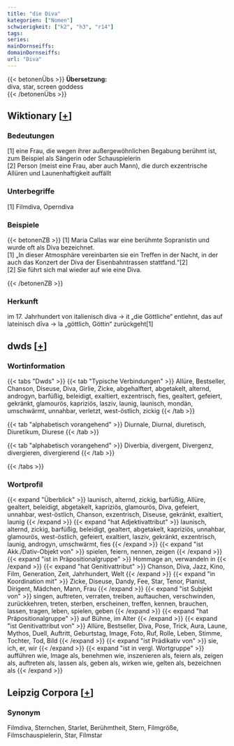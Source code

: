 ```yaml
---
title: "die Diva"
kategorien: ["Nomen"]
schwierigkeit: ["k2", "h3", "r14"]
tags:
series:
mainDornseiffs:
domainDornseiffs:
url: "Diva"
---
```


{{< betonenÜbs >}}
**Übersetzung:**  
diva, star, screen goddess  
{{< /betonenÜbs >}}

## Wiktionary [[+](https://de.wiktionary.org/wiki/Diva)]

### Bedeutungen
[1] eine Frau, die wegen ihrer außergewöhnlichen Begabung berühmt ist, zum Beispiel als Sängerin oder Schauspielerin  
[2] Person (meist eine Frau, aber auch Mann), die durch exzentrische Allüren und Launenhaftigkeit auffällt  

### Unterbegriffe
[1] Filmdiva, Operndiva  

### Beispiele
{{< betonenZB >}}
[1] Maria Callas war eine berühmte Sopranistin und wurde oft als Diva bezeichnet.  
[1] „In dieser Atmosphäre vereinbarten sie ein Treffen in der Nacht, in der auch das Konzert der Diva der Eisenbahntrassen stattfand.“[2]  
[2] Sie führt sich mal wieder auf wie eine Diva.  

{{< /betonenZB >}}
### Herkunft
im 17. Jahrhundert von italienisch diva → it „die Göttliche“ entlehnt, das auf lateinisch dīva → la „göttlich, Göttin“ zurückgeht[1]  



## dwds [[+](https://www.dwds.de/wb/Diva)]

### Wortinformation
{{< tabs "Dwds" >}}
{{< tab "Typische Verbindungen" >}}
Allüre, Bestseller, Chanson, Diseuse, Diva, Girlie, Zicke, abgehalftert, abgetakelt, alternd, androgyn, barfüßig, beleidigt, exaltiert, exzentrisch, fies, gealtert, gefeiert, gekränkt, glamourös, kapriziös, lasziv, launig, launisch, mondän, umschwärmt, unnahbar, verletzt, west-östlich, zickig
{{< /tab >}}

{{< tab "alphabetisch vorangehend" >}}
Diurnale, Diurnal, diuretisch, Diuretikum, Diurese
{{< /tab >}}

{{< tab "alphabetisch vorangehend" >}}
Diverbia, divergent, Divergenz, divergieren, divergierend
{{< /tab >}}

{{< /tabs >}}

### Wortprofil
{{< expand "Überblick" >}} launisch, alternd, zickig, barfüßig, Allüre, gealtert, beleidigt, abgetakelt, kapriziös, glamourös, Diva, gefeiert, unnahbar, west-östlich, Chanson, exzentrisch, Diseuse, gekränkt, exaltiert, launig {{< /expand >}}
{{< expand "hat Adjektivattribut" >}} launisch, alternd, zickig, barfüßig, beleidigt, gealtert, abgetakelt, kapriziös, unnahbar, glamourös, west-östlich, gefeiert, exaltiert, lasziv, gekränkt, exzentrisch, launig, androgyn, umschwärmt, fies {{< /expand >}}
{{< expand "ist Akk./Dativ-Objekt von" >}} spielen, feiern, nennen, zeigen {{< /expand >}}
{{< expand "ist in Präpositionalgruppe" >}} Hommage an, verwandeln in {{< /expand >}}
{{< expand "hat Genitivattribut" >}} Chanson, Diva, Jazz, Kino, Film, Generation, Zeit, Jahrhundert, Welt {{< /expand >}}
{{< expand "in Koordination mit" >}} Zicke, Diseuse, Dandy, Fee, Star, Tenor, Pianist, Dirigent, Mädchen, Mann, Frau {{< /expand >}}
{{< expand "ist Subjekt von" >}} singen, auftreten, verraten, treiben, auftauchen, verschwinden, zurückkehren, treten, sterben, erscheinen, treffen, kennen, brauchen, lassen, tragen, leben, spielen, geben {{< /expand >}}
{{< expand "hat Präpositionalgruppe" >}} auf Bühne, im Alter {{< /expand >}}
{{< expand "ist Genitivattribut von" >}} Allüre, Bestseller, Diva, Pose, Trick, Aura, Laune, Mythos, Duell, Auftritt, Geburtstag, Image, Foto, Ruf, Rolle, Leben, Stimme, Tochter, Tod, Bild {{< /expand >}}
{{< expand "ist Prädikativ von" >}} sie, ich, er, wir {{< /expand >}}
{{< expand "ist in vergl. Wortgruppe" >}} aufführen wie, Image als, benehmen wie, inszenieren als, feiern als, zeigen als, auftreten als, lassen als, geben als, wirken wie, gelten als, bezeichnen als {{< /expand >}}

## Leipzig Corpora [[+](https://corpora.uni-leipzig.de/en/res?word=Diva&corpusId=deu_newscrawl-public_2018)]


### Synonym
Filmdiva, Sternchen, Starlet, Berühmtheit, Stern, Filmgröße, Filmschauspielerin, Star, Filmstar


